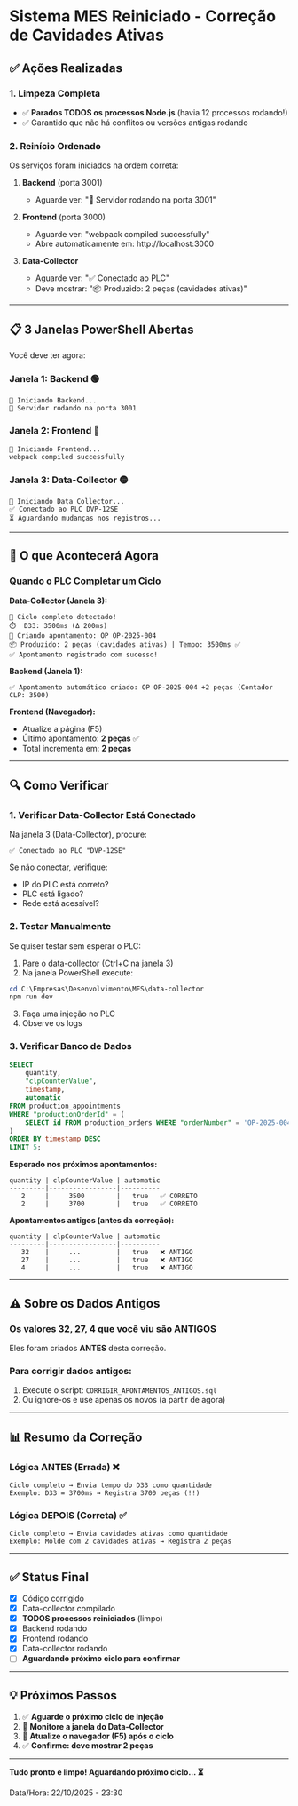 # Sistema MES Reiniciado - Correção de Cavidades Ativas

## ✅ Ações Realizadas

### 1. Limpeza Completa
- ✅ **Parados TODOS os processos Node.js** (havia 12 processos rodando!)
- ✅ Garantido que não há conflitos ou versões antigas rodando

### 2. Reinício Ordenado
Os serviços foram iniciados na ordem correta:

1. **Backend** (porta 3001)
   - Aguarde ver: "🚀 Servidor rodando na porta 3001"
   
2. **Frontend** (porta 3000) 
   - Aguarde ver: "webpack compiled successfully"
   - Abre automaticamente em: http://localhost:3000
   
3. **Data-Collector**
   - Aguarde ver: "✅ Conectado ao PLC"
   - Deve mostrar: "📦 Produzido: 2 peças (cavidades ativas)"

---

## 📋 3 Janelas PowerShell Abertas

Você deve ter agora:

### Janela 1: Backend 🟢
```
🚀 Iniciando Backend...
🚀 Servidor rodando na porta 3001
```

### Janela 2: Frontend 🔵  
```
🚀 Iniciando Frontend...
webpack compiled successfully
```

### Janela 3: Data-Collector 🟡
```
🚀 Iniciando Data Collector...
✅ Conectado ao PLC DVP-12SE
⏳ Aguardando mudanças nos registros...
```

---

## 🎯 O que Acontecerá Agora

### Quando o PLC Completar um Ciclo

**Data-Collector (Janela 3):**
```
🔄 Ciclo completo detectado!
⏱️  D33: 3500ms (Δ 200ms)
🎯 Criando apontamento: OP OP-2025-004
📦 Produzido: 2 peças (cavidades ativas) | Tempo: 3500ms ✅
✅ Apontamento registrado com sucesso!
```

**Backend (Janela 1):**
```
✅ Apontamento automático criado: OP OP-2025-004 +2 peças (Contador CLP: 3500)
```

**Frontend (Navegador):**
- Atualize a página (F5)
- Último apontamento: **2 peças** ✅
- Total incrementa em: **2 peças**

---

## 🔍 Como Verificar

### 1. Verificar Data-Collector Está Conectado
Na janela 3 (Data-Collector), procure:
```
✅ Conectado ao PLC "DVP-12SE"
```

Se não conectar, verifique:
- IP do PLC está correto?
- PLC está ligado?
- Rede está acessível?

### 2. Testar Manualmente
Se quiser testar sem esperar o PLC:
1. Pare o data-collector (Ctrl+C na janela 3)
2. Na janela PowerShell execute:
```powershell
cd C:\Empresas\Desenvolvimento\MES\data-collector
npm run dev
```
3. Faça uma injeção no PLC
4. Observe os logs

### 3. Verificar Banco de Dados
```sql
SELECT 
    quantity, 
    "clpCounterValue", 
    timestamp,
    automatic
FROM production_appointments
WHERE "productionOrderId" = (
    SELECT id FROM production_orders WHERE "orderNumber" = 'OP-2025-004'
)
ORDER BY timestamp DESC
LIMIT 5;
```

**Esperado nos próximos apontamentos:**
```
quantity | clpCounterValue | automatic
---------|-----------------|----------
   2     |     3500        |   true   ✅ CORRETO
   2     |     3700        |   true   ✅ CORRETO
```

**Apontamentos antigos (antes da correção):**
```
quantity | clpCounterValue | automatic
---------|-----------------|----------
   32    |     ...         |   true   ❌ ANTIGO
   27    |     ...         |   true   ❌ ANTIGO
   4     |     ...         |   true   ❌ ANTIGO
```

---

## ⚠️ Sobre os Dados Antigos

### Os valores 32, 27, 4 que você viu são ANTIGOS
Eles foram criados **ANTES** desta correção.

### Para corrigir dados antigos:
1. Execute o script: `CORRIGIR_APONTAMENTOS_ANTIGOS.sql`
2. Ou ignore-os e use apenas os novos (a partir de agora)

---

## 📊 Resumo da Correção

### Lógica ANTES (Errada) ❌
```
Ciclo completo → Envia tempo do D33 como quantidade
Exemplo: D33 = 3700ms → Registra 3700 peças (!!)
```

### Lógica DEPOIS (Correta) ✅
```
Ciclo completo → Envia cavidades ativas como quantidade
Exemplo: Molde com 2 cavidades ativas → Registra 2 peças
```

---

## ✅ Status Final

- [x] Código corrigido
- [x] Data-collector compilado
- [x] **TODOS processos reiniciados** (limpo)
- [x] Backend rodando
- [x] Frontend rodando
- [x] Data-collector rodando
- [ ] **Aguardando próximo ciclo para confirmar**

---

## 💡 Próximos Passos

1. ✅ **Aguarde o próximo ciclo de injeção**
2. 👀 **Monitore a janela do Data-Collector**
3. 🔄 **Atualize o navegador (F5) após o ciclo**
4. ✅ **Confirme: deve mostrar 2 peças**

---

**Tudo pronto e limpo! Aguardando próximo ciclo... ⏳**

Data/Hora: 22/10/2025 - 23:30

